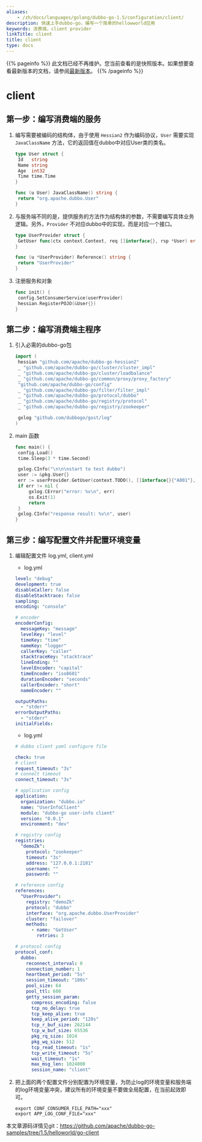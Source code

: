 ```yaml
---
aliases:
    - /zh/docs/languages/golang/dubbo-go-1.5/configuration/client/
description: 快速上手dubbo-go，编写一个简单的hellowworld应用
keywords: 消费端，client provider
linkTitle: client
title: client
type: docs
---
```




{{% pageinfo %}} 此文档已经不再维护。您当前查看的是快照版本。如果想要查看最新版本的文档，请参阅[最新版本](/zh-cn/docs3-v2/golang-sdk/quickstart/)。
{{% /pageinfo %}}

# client

## 第一步：编写消费端的服务

1. 编写需要被编码的结构体，由于使用 `Hessian2` 作为编码协议，`User` 需要实现 `JavaClassName` 方法，它的返回值在dubbo中对应User类的类名。

   ```go
   type User struct {
   	Id   string
   	Name string
   	Age  int32
   	Time time.Time
   }
   
   func (u User) JavaClassName() string {
   	return "org.apache.dubbo.User"
   }
   ```



2. 与服务端不同的是，提供服务的方法作为结构体的参数，不需要编写具体业务逻辑。另外，`Provider` 不对应dubbo中的实现，而是对应一个接口。

   ```go
   type UserProvider struct {
   	GetUser func(ctx context.Context, req []interface{}, rsp *User) error
   }
   
   func (u *UserProvider) Reference() string {
   	return "UserProvider"
   }
   ```



3. 注册服务和对象

   ```go
   func init() {
   	config.SetConsumerService(userProvider)
   	hessian.RegisterPOJO(&User{})
   }
   ```

## 第二步：编写消费端主程序

1. 引入必需的dubbo-go包

   ```go
   import (
   	hessian "github.com/apache/dubbo-go-hessian2"
   	_ "github.com/apache/dubbo-go/cluster/cluster_impl"
   	_ "github.com/apache/dubbo-go/cluster/loadbalance"
   	_ "github.com/apache/dubbo-go/common/proxy/proxy_factory"
   	"github.com/apache/dubbo-go/config"
   	_ "github.com/apache/dubbo-go/filter/filter_impl"
   	_ "github.com/apache/dubbo-go/protocol/dubbo"
   	_ "github.com/apache/dubbo-go/registry/protocol"
   	_ "github.com/apache/dubbo-go/registry/zookeeper"
   
   	gxlog "github.com/dubbogo/gost/log"
   )
   ```



2. main 函数

   ```go
   func main() {
   	config.Load()
   	time.Sleep(3 * time.Second)
   
   	gxlog.CInfo("\n\n\nstart to test dubbo")
   	user := &pkg.User{}
   	err := userProvider.GetUser(context.TODO(), []interface{}{"A001"}, user)
   	if err != nil {
   		gxlog.CError("error: %v\n", err)
   		os.Exit(1)
   		return
   	}
   	gxlog.CInfo("response result: %v\n", user)
   }
   ```

## 第三步：编写配置文件并配置环境变量

1. 编辑配置文件 log.yml, client.yml

   - log.yml

   ~~~yml
   level: "debug"
   development: true
   disableCaller: false
   disableStacktrace: false
   sampling:
   encoding: "console"
   
   # encoder
   encoderConfig:
     messageKey: "message"
     levelKey: "level"
     timeKey: "time"
     nameKey: "logger"
     callerKey: "caller"
     stacktraceKey: "stacktrace"
     lineEnding: ""
     levelEncoder: "capital"
     timeEncoder: "iso8601"
     durationEncoder: "seconds"
     callerEncoder: "short"
     nameEncoder: ""
   
   outputPaths:
     - "stderr"
   errorOutputPaths:
     - "stderr"
   initialFields:
   ~~~

   - log.yml

   ~~~yml
   # dubbo client yaml configure file
   
   check: true
   # client
   request_timeout: "3s"
   # connect timeout
   connect_timeout: "3s"
   
   # application config
   application:
     organization: "dubbo.io"
     name: "UserInfoClient"
     module: "dubbo-go user-info client"
     version: "0.0.1"
     environment: "dev"
   
   # registry config
   registries:
     "demoZk":
       protocol: "zookeeper"
       timeout: "3s"
       address: "127.0.0.1:2181"
       username: ""
       password: ""
   
   # reference config
   references:
     "UserProvider":
       registry: "demoZk"
       protocol: "dubbo"
       interface: "org.apache.dubbo.UserProvider"
       cluster: "failover"
       methods:
         - name: "GetUser"
           retries: 3
   
   # protocol config
   protocol_conf:
     dubbo:
       reconnect_interval: 0
       connection_number: 1
       heartbeat_period: "5s"
       session_timeout: "180s"
       pool_size: 64
       pool_ttl: 600
       getty_session_param:
         compress_encoding: false
         tcp_no_delay: true
         tcp_keep_alive: true
         keep_alive_period: "120s"
         tcp_r_buf_size: 262144
         tcp_w_buf_size: 65536
         pkg_rq_size: 1024
         pkg_wq_size: 512
         tcp_read_timeout: "1s"
         tcp_write_timeout: "5s"
         wait_timeout: "1s"
         max_msg_len: 1024000
         session_name: "client"
   ~~~



2. 把上面的两个配置文件分别配置为环境变量，为防止log的环境变量和服务端的log环境变量冲突，建议所有的环境变量不要做全局配置，在当前起效即可。

   ```shell
   export CONF_CONSUMER_FILE_PATH="xxx"
   export APP_LOG_CONF_FILE="xxx"
   ```


本文章源码详情见git：https://github.com/apache/dubbo-go-samples/tree/1.5/helloworld/go-client